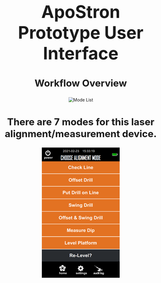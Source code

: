 # <center> <h1>ApoStron Prototype User Interface</h1> </center>

## <center> <h2>Workflow Overview</h2> </center>

<p align="center">
  <img src="workflow_img/workflow.gif" width="256" title="Mode List">
</p>

## <center> <h2>There are 7 modes for this laser alignment/measurement device.</h2> </center>

<p align="center">
  <img src="workflow_img/Mode_Page/Mode_List.png" width="256" title="Mode List">
</p>

```r

```